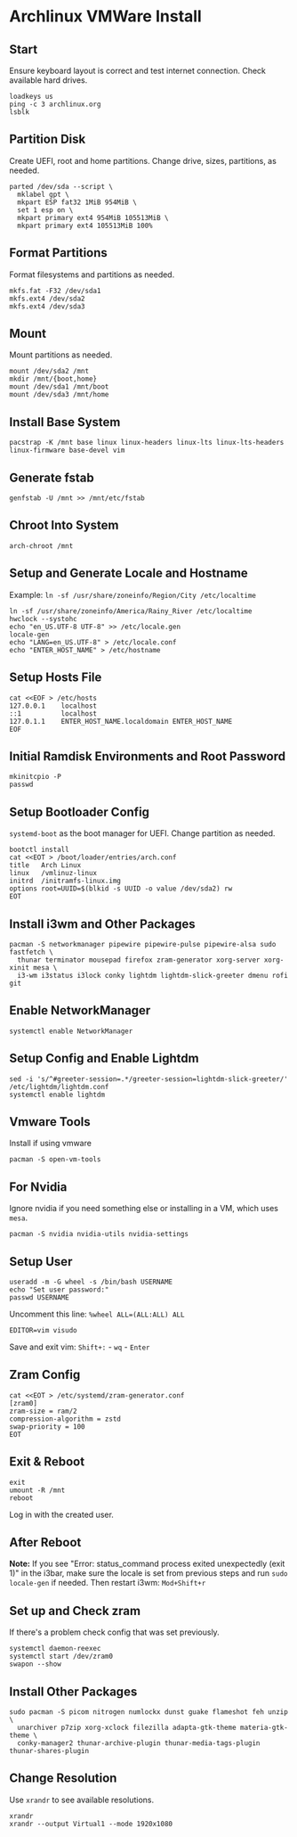 # Archlinux VMWare Install

## Start
Ensure keyboard layout is correct and test internet connection. Check available hard drives.
```shell
loadkeys us
ping -c 3 archlinux.org
lsblk
```

## Partition Disk
Create UEFI, root and home partitions. Change drive, sizes, partitions, as needed.
```shell
parted /dev/sda --script \
  mklabel gpt \
  mkpart ESP fat32 1MiB 954MiB \
  set 1 esp on \
  mkpart primary ext4 954MiB 105513MiB \
  mkpart primary ext4 105513MiB 100%
```

## Format Partitions
Format filesystems and partitions as needed.
```shell
mkfs.fat -F32 /dev/sda1
mkfs.ext4 /dev/sda2
mkfs.ext4 /dev/sda3
```

## Mount
Mount partitions as needed.
```shell
mount /dev/sda2 /mnt
mkdir /mnt/{boot,home}
mount /dev/sda1 /mnt/boot
mount /dev/sda3 /mnt/home
```

## Install Base System
```shell
pacstrap -K /mnt base linux linux-headers linux-lts linux-lts-headers linux-firmware base-devel vim
```

## Generate fstab
```shell
genfstab -U /mnt >> /mnt/etc/fstab
```

## Chroot Into System
```shell
arch-chroot /mnt
```

## Setup and Generate Locale and Hostname
Example: `ln -sf /usr/share/zoneinfo/Region/City /etc/localtime`
```shell
ln -sf /usr/share/zoneinfo/America/Rainy_River /etc/localtime
hwclock --systohc
echo "en_US.UTF-8 UTF-8" >> /etc/locale.gen
locale-gen
echo "LANG=en_US.UTF-8" > /etc/locale.conf
echo "ENTER_HOST_NAME" > /etc/hostname
```

## Setup Hosts File
```shell
cat <<EOF > /etc/hosts
127.0.0.1    localhost
::1          localhost
127.0.1.1    ENTER_HOST_NAME.localdomain ENTER_HOST_NAME
EOF
```

## Initial Ramdisk Environments and Root Password
```shell
mkinitcpio -P
passwd
```

## Setup Bootloader Config
`systemd-boot` as the boot manager for UEFI. Change partition as needed.
```shell
bootctl install
cat <<EOT > /boot/loader/entries/arch.conf
title   Arch Linux
linux   /vmlinuz-linux
initrd  /initramfs-linux.img
options root=UUID=$(blkid -s UUID -o value /dev/sda2) rw
EOT
```

## Install i3wm and Other Packages
```shell
pacman -S networkmanager pipewire pipewire-pulse pipewire-alsa sudo fastfetch \
  thunar terminator mousepad firefox zram-generator xorg-server xorg-xinit mesa \
  i3-wm i3status i3lock conky lightdm lightdm-slick-greeter dmenu rofi git
```

## Enable NetworkManager
```shell
systemctl enable NetworkManager
```

## Setup Config and Enable Lightdm
```shell
sed -i 's/^#greeter-session=.*/greeter-session=lightdm-slick-greeter/' /etc/lightdm/lightdm.conf
systemctl enable lightdm
```

## Vmware Tools
Install if using vmware
```shell
pacman -S open-vm-tools
```

## For Nvidia
Ignore nvidia if you need something else or installing in a VM, which uses `mesa`.
```shell
pacman -S nvidia nvidia-utils nvidia-settings
```

## Setup User
```shell
useradd -m -G wheel -s /bin/bash USERNAME
echo "Set user password:"
passwd USERNAME
```
Uncomment this line: `%wheel ALL=(ALL:ALL) ALL`
```shell
EDITOR=vim visudo
```
Save and exit vim: `Shift+:` - `wq` - `Enter` 
## Zram Config
```shell
cat <<EOT > /etc/systemd/zram-generator.conf
[zram0]
zram-size = ram/2
compression-algorithm = zstd
swap-priority = 100
EOT
```

## Exit & Reboot
```shell
exit
umount -R /mnt
reboot
```
Log in with the created user.
## After Reboot
**Note:** If you see "Error: status_command process exited unexpectedly (exit 1)" in the i3bar, make sure the locale is set from previous steps and run `sudo locale-gen` if needed.
Then restart i3wm: `Mod+Shift+r`

## Set up and Check zram
If there's a problem check config that was set previously.
```shell
systemctl daemon-reexec
systemctl start /dev/zram0
swapon --show
```

## Install Other Packages
```shell
sudo pacman -S picom nitrogen numlockx dunst guake flameshot feh unzip \
  unarchiver p7zip xorg-xclock filezilla adapta-gtk-theme materia-gtk-theme \
  conky-manager2 thunar-archive-plugin thunar-media-tags-plugin thunar-shares-plugin
```

## Change Resolution
Use `xrandr` to see available resolutions.
```shell
xrandr
xrandr --output Virtual1 --mode 1920x1080
```
